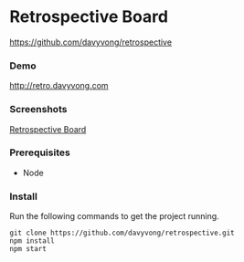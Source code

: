# Retrospective Board

https://github.com/davyvong/retrospective

### Demo

http://retro.davyvong.com

### Screenshots

[Retrospective Board](https://raw.githubusercontent.com/davyvong/retrospective/master/screenshots/board.png)

### Prerequisites

* Node

### Install

Run the following commands to get the project running.

```
git clone https://github.com/davyvong/retrospective.git
npm install
npm start
```
